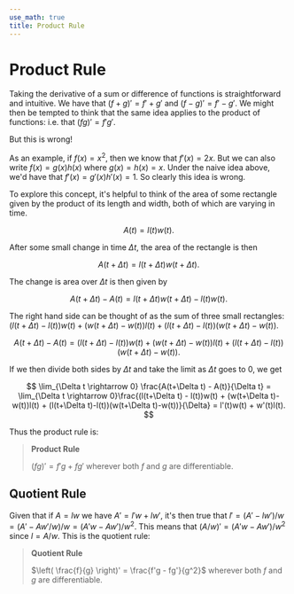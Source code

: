 ```yaml
---
use_math: true
title: Product Rule
---
```


# Product Rule

Taking the derivative of a sum or difference of functions is straightforward and intuitive. We have that $(f+g)' = f' + g'$ and $(f-g)' = f' - g'$. We might then be tempted to think that the same idea applies to the product of functions: i.e. that $(fg)' = f'g'$.

But this is wrong!

As an example, if $f(x) = x^2$, then we know that $f'(x) = 2x$. But we can also write $f(x) = g(x)h(x)$ where $g(x)=h(x) =x$. Under the naive idea above, we'd have that $f'(x) = g'(x)h'(x) = 1$. So clearly this idea is wrong.

To explore this concept, it's helpful to think of the area of some rectangle given by the product of its length and width, both of which are varying in time.

$$
A(t) = l(t)w(t).
$$

After some small change in time $\Delta t$, the area of the rectangle is then

$$
A(t+\Delta t) = l(t+\Delta t)w(t+\Delta t).
$$

The change is area over $\Delta t$ is then given by

$$
A(t+\Delta t) - A(t) = l(t+\Delta t)w(t+\Delta t) - l(t)w(t).
$$

The right hand side can be thought of as the sum of three small rectangles: $(l(t+\Delta t) - l(t))w(t) + (w(t+\Delta t)-w(t))l(t) + (l(t+\Delta t)-l(t))(w(t+\Delta t)-w(t))$.

$$
A(t+\Delta t) - A(t) = (l(t+\Delta t) - l(t))w(t) + (w(t+\Delta t)-w(t))l(t) + (l(t+\Delta t)-l(t))(w(t+\Delta t)-w(t)).
$$

If we then divide both sides by $\Delta t$ and take the limit as $\Delta t$ goes to $0$, we get

$$
\lim_{\Delta t \rightarrow 0} \frac{A(t+\Delta t) - A(t)}{\Delta t} = \lim_{\Delta t \rightarrow 0}\frac{(l(t+\Delta t) - l(t))w(t) + (w(t+\Delta t)-w(t))l(t) + (l(t+\Delta t)-l(t))(w(t+\Delta t)-w(t))}{\Delta} = l'(t)w(t) + w'(t)l(t).
$$

Thus the product rule is:

>**Product Rule**
>
> $(fg)' = f'g + fg'$ wherever both $f$ and $g$ are differentiable.


## Quotient Rule

Given that if $A = lw$ we have $A' = l'w + lw'$, it's then true that $l' = (A' - lw')/w = (A' - Aw'/w)/w = (A'w - Aw')/w^2$. This means that $(A/w)' =  (A'w - Aw')/w^2$ since $l = A/w$. This is the quotient rule:

> **Quotient Rule**
>
> $\left( \frac{f}{g} \right)' = \frac{f'g - fg'}{g^2}$ wherever both $f$ and $g$ are differentiable.
